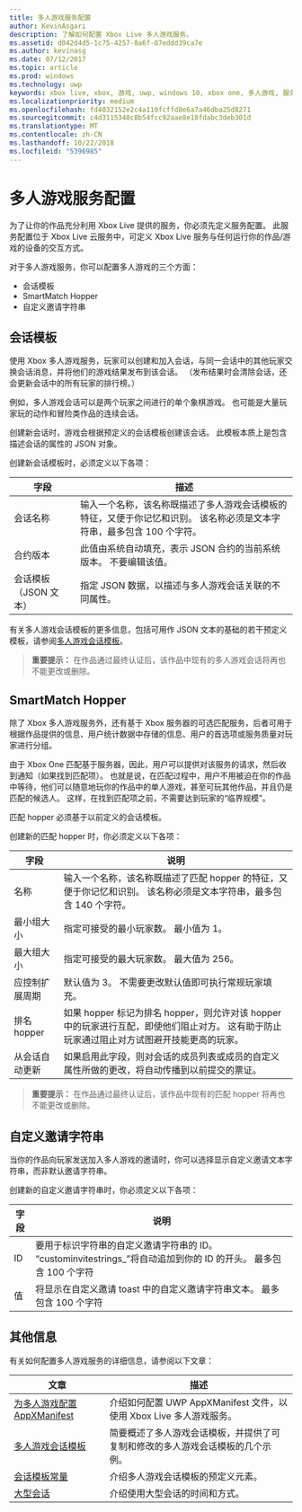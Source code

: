 ```yaml
---
title: 多人游戏服务配置
author: KevinAsgari
description: 了解如何配置 Xbox Live 多人游戏服务。
ms.assetid: d042d4d5-1c75-4257-8a6f-07eddd39ca7e
ms.author: kevinasg
ms.date: 07/12/2017
ms.topic: article
ms.prod: windows
ms.technology: uwp
keywords: xbox live, xbox, 游戏, uwp, windows 10, xbox one, 多人游戏, 服务配置, 会话模板, 自定义邀请字符串, smartmatch hopper
ms.localizationpriority: medium
ms.openlocfilehash: fd4032152e2c4a110fcffd8e6a7a46dba25d8271
ms.sourcegitcommit: c4d3115348c8b54fcc92aae8e18fdabc3deb301d
ms.translationtype: MT
ms.contentlocale: zh-CN
ms.lasthandoff: 10/22/2018
ms.locfileid: "5396985"
---
```

# <a name="multiplayer-service-configuration"></a>多人游戏服务配置
为了让你的作品充分利用 Xbox Live 提供的服务，你必须先定义服务配置。 此服务配置位于 Xbox Live 云服务中，可定义 Xbox Live 服务与任何运行你的作品/游戏的设备的交互方式。

对于多人游戏服务，你可以配置多人游戏的三个方面：
* 会话模板
* SmartMatch Hopper
* 自定义邀请字符串

## <a name="session-templates"></a>会话模板
使用 Xbox 多人游戏服务，玩家可以创建和加入会话，与同一会话中的其他玩家交换会话消息，并将他们的游戏结果发布到该会话。 （发布结果时会清除会话，还会更新会话中的所有玩家的排行榜。）

例如，多人游戏会话可以是两个玩家之间进行的单个象棋游戏。 也可能是大量玩家玩的动作和冒险类作品的连续会话。

创建新会话时，游戏会根据预定义的会话模板创建该会话。 此模板本质上是包含描述会话的属性的 JSON 对象。

创建新会话模板时，必须定义以下各项：

| 字段 | 描述 |
| --- | --- |
| 会话名称 | 输入一个名称，该名称既描述了多人游戏会话模板的特征，又便于你记忆和识别。 该名称必须是文本字符串，最多包含 100 个字符。 |
| 合约版本 | 此值由系统自动填充，表示 JSON 合约的当前系统版本。 不要编辑该值。 |
| 会话模板（JSON 文本） | 指定 JSON 数据，以描述与多人游戏会话关联的不同属性。 |

有关多人游戏会话模板的更多信息，包括可用作 JSON 文本的基础的若干预定义模板，请参阅[多人游戏会话模板](session-templates.md)。

> **重要提示：** 在作品通过最终认证后，该作品中现有的多人游戏会话将再也不能更改或删除。

## <a name="smartmatch-hoppers"></a>SmartMatch Hopper

除了 Xbox 多人游戏服务外，还有基于 Xbox 服务器的可选匹配服务，后者可用于根据作品提供的信息、用户统计数据中存储的信息、用户的首选项或服务质量对玩家进行分组。

由于 Xbox One 匹配基于服务器，因此，用户可以提供对该服务的请求，然后收到通知（如果找到匹配项）。 也就是说，在匹配过程中，用户不用被迫在你的作品中等待，他们可以随意地玩你的作品中的单人游戏，甚至可玩其他作品，并且仍是匹配的候选人。 这样，在找到匹配项之前，不需要达到玩家的“临界规模”。

匹配 hopper 必须基于以前定义的会话模板。

创建新的匹配 hopper 时，你必须定义以下各项：

| 字段 | 说明 |
|---|---|
|名称| 输入一个名称，该名称既描述了匹配 hopper 的特征，又便于你记忆和识别。 该名称必须是文本字符串，最多包含 140 个字符。 |
| 最小组大小 | 指定可接受的最小玩家数。 最小值为 1。 |
| 最大组大小 | 指定可接受的最大玩家数。 最大值为 256。 |
| 应控制扩展周期 | 默认值为 3。 不需要更改默认值即可执行常规玩家填充。 |
| 排名 hopper | 如果 hopper 标记为排名 hopper，则允许对该 hopper 中的玩家进行互配，即使他们阻止对方。 这有助于防止玩家通过阻止对方试图避开技能更高的玩家。 |
| 从会话自动更新 | 如果启用此字段，则对会话的成员列表或成员的自定义属性所做的更改，将自动传播到以前提交的票证。 |

> **重要提示：** 在作品通过最终认证后，该作品中现有的匹配 hopper 将再也不能更改或删除。

## <a name="custom-invite-strings"></a>自定义邀请字符串
当你的作品向玩家发送加入多人游戏的邀请时，你可以选择显示自定义邀请文本字符串，而非默认邀请字符串。

创建新的自定义邀请字符串时，你必须定义以下各项：

| 字段 | 说明 |
|---|---|
| ID | 要用于标识字符串的自定义邀请字符串的 ID。 “custominvitestrings_”将自动追加到你的 ID 的开头。 最多包含 100 个字符 |
| 值 | 将显示在自定义邀请 toast 中的自定义邀请字符串文本。 最多包含 100 个字符 |

## <a name="additional-information"></a>其他信息

有关如何配置多人游戏服务的详细信息，请参阅以下文章：

**文章** | **描述**
--- | ---
[为多人游戏配置 AppXManifest](configure-your-appxmanifest-for-multiplayer.md) | 介绍如何配置 UWP AppXManifest 文件，以使用 Xbox Live 多人游戏服务。
[多人游戏会话模板](session-templates.md) | 简要概述了多人游戏会话模板，并提供了可复制和修改的多人游戏会话模板的几个示例。
[会话模板常量](session-template-constants.md) | 介绍多人游戏会话模板的预定义元素。
[大型会话](large-sessions.md) | 介绍使用大型会话的时间和方式。
